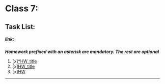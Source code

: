 # Class 7: 
## Task List:
##### link: 
***Homework prefixed with an asterisk are mandatory. The rest are optional***
1. [x][*HW_title](url)
2. [x][HW_title](url)    
3. [x][HW](url)

---
